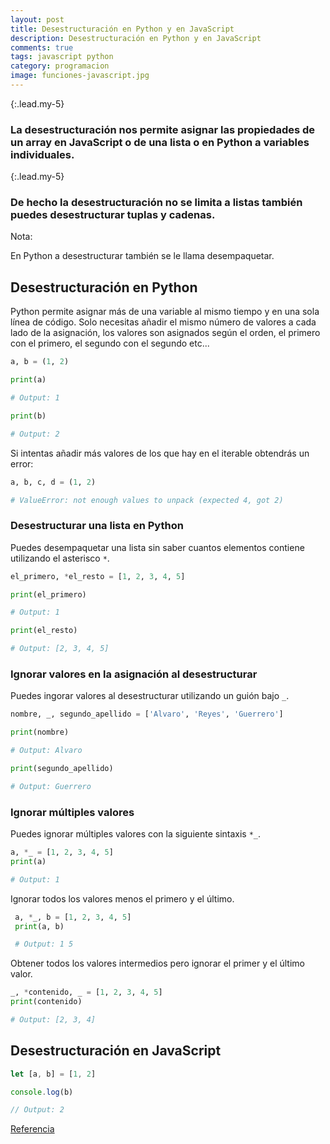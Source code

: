 ```yaml
---
layout: post
title: Desestructuración en Python y en JavaScript
description: Desestructuración en Python y en JavaScript
comments: true
tags: javascript python
category: programacion
image: funciones-javascript.jpg
---
```


{:.lead.my-5}
### La desestructuración nos permite asignar las propiedades de un array en JavaScript o de una lista o en Python a variables individuales.

{:.lead.my-5}
### De hecho la desestructuración no se limita a listas también puedes desestructurar tuplas y cadenas.


<div class="alert alert-info" role="alert">
<p><i class="fas fa-sticky-note"></i> Nota:</p>
 <p>En Python a desestructurar también se le llama desempaquetar.</p>
</div>

## Desestructuración en Python

Python permite asignar más de una variable al mismo tiempo y en una sola línea de código. Solo necesitas añadir el mismo número de valores a cada lado de la asignación, los valores son asignados según el orden, el primero con el primero, el segundo con el segundo etc...  

```py
a, b = (1, 2)

print(a)

# Output: 1

print(b)

# Output: 2
```

Si intentas añadir más valores de los que hay en el iterable obtendrás un error: 

```py
a, b, c, d = (1, 2)

# ValueError: not enough values to unpack (expected 4, got 2)
```

### Desestructurar una lista en Python

Puedes desempaquetar una lista sin saber cuantos elementos contiene utilizando el asterisco `*`.

```py
el_primero, *el_resto = [1, 2, 3, 4, 5]

print(el_primero)

# Output: 1

print(el_resto)

# Output: [2, 3, 4, 5]
```

### Ignorar valores en la asignación al desestructurar

Puedes ingorar valores al desestructurar utilizando un guión bajo `_`.

```py
nombre, _, segundo_apellido = ['Alvaro', 'Reyes', 'Guerrero']

print(nombre)

# Output: Alvaro

print(segundo_apellido)

# Output: Guerrero
```

### Ignorar múltiples valores

Puedes ignorar múltiples valores con la siguiente sintaxis `*_`.

```py
a, *_ = [1, 2, 3, 4, 5]
print(a)

# Output: 1
```

Ignorar todos los valores menos el primero y el último.

```py
 a, *_, b = [1, 2, 3, 4, 5]
 print(a, b)

 # Output: 1 5
```
Obtener todos los valores intermedios pero ignorar el primer y el último valor.

```py
_, *contenido, _ = [1, 2, 3, 4, 5]
print(contenido)

# Output: [2, 3, 4]
```

## Desestructuración en JavaScript

```js
let [a, b] = [1, 2]

console.log(b)

// Output: 2
```

[Referencia](https://developer.mozilla.org/en-US/docs/Web/JavaScript/Reference/Operators/Destructuring_assignment)
